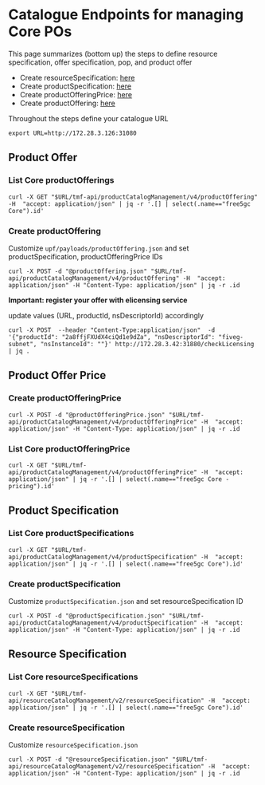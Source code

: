 # Catalogue Endpoints for managing Core POs

This page summarizes (bottom up) the steps to define resource specification, offer specification, pop, and product offer

* Create resourceSpecification: [here](./README.md#create-resourcespecification)
* Create productSpecification: [here](./README.md#create-productspecification)
* Create productOfferingPrice: [here](./README.md#create-productofferingprice)
* Create productOffering: [here](./README.md#create-productoffering)

Throughout the steps define your catalogue URL

```
export URL=http://172.28.3.126:31080
```

## Product Offer

### List Core productOfferings

```
curl -X GET "$URL/tmf-api/productCatalogManagement/v4/productOffering" -H  "accept: application/json" | jq -r '.[] | select(.name=="free5gc Core").id'
```


### Create productOffering

Customize `upf/payloads/productOffering.json` and set productSpecification, productOfferingPrice IDs

```
curl -X POST -d "@productOffering.json" "$URL/tmf-api/productCatalogManagement/v4/productOffering" -H  "accept: application/json" -H "Content-Type: application/json" | jq -r .id
```

**Important: register your offer with elicensing service**

update values (URL, productId, nsDescriptorId) accordingly

```
curl -X POST  --header "Content-Type:application/json"  -d '{"productId": "2a8ffjFXUdX4ciQd1e9dZa", "nsDescriptorId": "fiveg-subnet", "nsInstanceId": ""}' http://172.28.3.42:31880/checkLicensing | jq .
```

## Product Offer Price

### Create productOfferingPrice

```
curl -X POST -d "@productOfferingPrice.json" "$URL/tmf-api/productCatalogManagement/v4/productOfferingPrice" -H  "accept: application/json" -H "Content-Type: application/json" | jq -r .id
```

### List Core productOfferingPrice

```
curl -X GET "$URL/tmf-api/productCatalogManagement/v4/productOfferingPrice" -H  "accept: application/json" | jq -r '.[] | select(.name=="free5gc Core - pricing").id'
```

## Product Specification

### List Core productSpecifications

```
curl -X GET "$URL/tmf-api/productCatalogManagement/v4/productSpecification" -H  "accept: application/json" | jq -r '.[] | select(.name=="free5gc Core").id'
```

### Create productSpecification

Customize `productSpecification.json` and set resourceSpecification ID

```
curl -X POST -d "@productSpecification.json" "$URL/tmf-api/productCatalogManagement/v4/productSpecification" -H  "accept: application/json" -H "Content-Type: application/json" | jq -r .id
```

## Resource Specification

### List Core resourceSpecifications

```
curl -X GET "$URL/tmf-api/resourceCatalogManagement/v2/resourceSpecification" -H  "accept: application/json" | jq -r '.[] | select(.name=="free5gc Core").id'
```

### Create resourceSpecification

Customize `resourceSpecification.json`

```
curl -X POST -d "@resourceSpecification.json" "$URL/tmf-api/resourceCatalogManagement/v2/resourceSpecification" -H  "accept: application/json" -H "Content-Type: application/json" | jq -r .id
```
